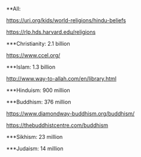 **All:

https://uri.org/kids/world-religions/hindu-beliefs

https://rlp.hds.harvard.edu/religions


***Christianity: 2.1 billion

https://www.ccel.org/

***Islam: 1.3 billion


http://www.way-to-allah.com/en/library.html



***Hinduism: 900 million



***Buddhism: 376 million

https://www.diamondway-buddhism.org/buddhism/

https://thebuddhistcentre.com/buddhism

***Sikhism: 23 million



***Judaism: 14 million

